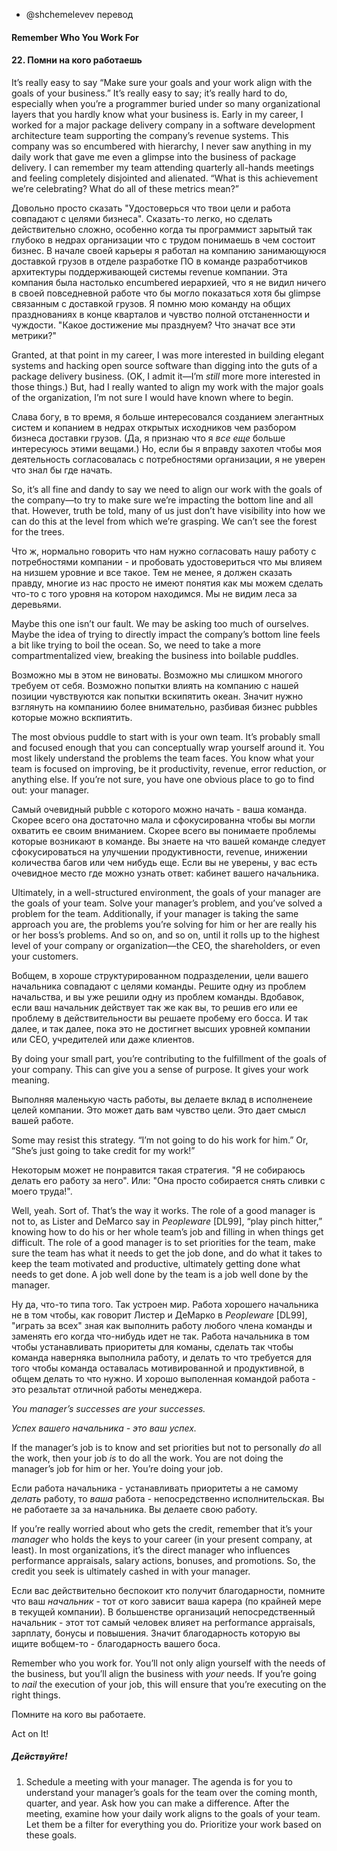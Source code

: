 - @shchemelevev перевод


#### Remember Who You Work For
#### 22. Помни на кого работаешь


It’s really easy to say “Make sure your goals and your work align with the 
goals of your business.” It’s really easy to say; it’s really hard to do, 
especially when you’re a programmer buried under so many organizational layers 
that you hardly know what your business is. Early in my career, I worked for a 
major package delivery company in a software development architecture team 
supporting the company’s revenue systems. This company was so encumbered with 
hierarchy, I never saw anything in my daily work that gave me even a glimpse
into the business of package delivery. I can remember my team attending 
quarterly all-hands meetings and feeling completely disjointed and alienated. 
“What is this achievement we’re celebrating? What do all of these metrics 
mean?”

Довольно просто сказать "Удостоверься что твои цели и работа совпадают с целями 
бизнеса". Сказать-то легко, но сделать действительно сложно, особенно когда ты
программист зарытый так глубоко в недрах организации что с трудом понимаешь в 
чем состоит бизнес. В начале своей карьеры я работал на компанию занимающуюся 
доставкой грузов в отделе разработке ПО в команде разработчиков архитектуры 
поддерживающей системы revenue компании. Эта компания была настолько encumbered 
иерархией, что я не видил ничего в своей повседневной работе что бы могло 
показаться хотя бы glimpse связанным с доставкой грузов. Я помню мою команду 
на общих празднованиях в конце кварталов и чувство полной отстаненности и 
чуждости. "Какое достижение мы празднуем? Что значат все эти метрики?"



Granted, at that point in my career, I was more interested in building elegant 
systems and hacking open source software than digging into the guts of a 
package delivery business. (OK, I admit it—I’m _still_ more more interested in 
those things.) But, had I really wanted to align my work with the major goals 
of the organization, I’m not sure I would have known where to begin.

Слава богу, в то время, я больше интересовался созданием элегантных систем и 
копанием в недрах открытых исходников чем разбором бизнеса доставки грузов.
(Да, я признаю что я _все еще_ больше интересуюсь этими вещами.) Но, если бы я 
вправду захотел чтобы моя деятельность согласовалась с потребностями 
организации, я не уверен что знал бы где начать.



So, it’s all fine and dandy to say we need to align our work with the goals of 
the company—to try to make sure we’re impacting the bottom line and all that. 
However, truth be told, many of us just don’t have visibility into how we can 
do this at the level from which we’re grasping. We can’t see the forest for the 
trees.

Что ж, нормально говорить что нам нужно согласовать нашу работу с потребностями 
компании - и пробовать удостовериться что мы влияем на низшем уровние и все 
такое. Тем не менее, я должен сказать правду, многие из нас просто не имеют 
понятия как мы можем сделать что-то с того уровня на котором находимся. Мы не 
видим леса за деревьями.



Maybe this one isn’t our fault. We may be asking too much of ourselves. Maybe 
the idea of trying to directly impact the company’s bottom line feels a bit 
like trying to boil the ocean. So, we need to take a more compartmentalized 
view, breaking the business into boilable puddles.

Возможно мы в этом не виноваты. Возможно мы слишком многого требуем от себя. 
Возможно попытки влиять на компанию с нашей позиции чувствуются как попытки 
вскипятить океан. Значит нужно взглянуть на компаниию более внимательно, 
разбивая бизнес pubbles которые можно вскпиятить.



The most obvious puddle to start with is your own team. It’s probably small and 
focused enough that you can conceptually wrap yourself around it. You most 
likely understand the problems the team faces. You know what your team is 
focused on improving, be it productivity, revenue, error reduction, or anything 
else. If you’re not sure, you have one obvious place to go to find out: your 
manager.

Самый очевидный pubble с которого можно начать - ваша команда. Скорее всего она 
достаточно мала и сфокусированна чтобы вы могли охватить ее своим вниманием. 
Скорее всего вы понимаете проблемы которые возникают в команде. Вы знаете на 
что вашей команде следует сфокусироваться на улучшении продуктивности, revenue, 
инижении количества багов или чем нибудь еще. Если вы не уверены, у вас есть 
очевидное место где можно узнать ответ: кабинет вашего начальника.



Ultimately, in a well-structured environment, the goals of your manager are the 
goals of your team. Solve your manager’s problem, and you’ve solved a problem 
for the team. Additionally, if your manager is taking the same approach you 
are, the problems you’re solving for him or her are really his or her boss’s 
problems. And so on, and so on, until it rolls up to the highest level of your 
company or organization—the CEO, the shareholders, or even your customers.

Вобщем, в хороше структурированном подразделении, цели вашего начальника 
совпадают с целями команды. Решите одну из проблем начальства, и вы уже решили 
одну из проблем команды. Вдобавок, если ваш начальник действует так же как вы, 
то решив его или ее проблему в действительности вы решаете пробему его босса. 
И так далее, и так далее, пока это не достигнет высших уровней компании или 
CEO, учредителей или даже клиентов.



By doing your small part, you’re contributing to the fulfillment of the goals 
of your company. This can give you a sense of purpose. It gives your work 
meaning.

Выполняя маленькую часть работы, вы делаете вклад в исполненеие целей компании. 
Это может дать вам чувство цели. Это дает смысл вашей работе.


Some may resist this strategy. “I’m not going to do his work for him.” Or, 
“She’s just going to take credit for my work!”

Некоторым может не понравится такая стратегия. "Я не собираюсь делать его 
работу за него". Или: "Она просто собирается снять сливки с моего труда!".


Well, yeah. Sort of. That’s the way it works. The role of a good manager is not 
to, as Lister and DeMarco say in _Peopleware_ [DL99], “play pinch hitter,” 
knowing how to do his or her whole team’s job and filling in when things get 
difficult. The role of a good manager is to set priorities for the team, make 
sure the team has what it needs to get the job done, and do what it takes to 
keep the team motivated and productive, ultimately getting done what needs to 
get done. A job well done by the team is a job well done by the manager.

Ну да, что-то типа того. Так устроен мир. Работа хорошего начальника не в том 
чтобы, как говорит Листер и ДеМарко в _Peopleware_ [DL99], "играть за всех" 
зная как выполнить работу любого члена команды и заменять его когда что-нибудь 
идет не так. Работа начальника в том чтобы устанавливать приоритеты для 
команы, сделать так чтобы команда наверняка выполнила работу, и делать то что 
требуется для того чтобы команда оставалась мотивированной и продуктивной, в 
общем делать то что нужно. И хорошо выполенная командой работа - это резальтат 
отличной работы менеджера.



*You manager’s successes are _your_ successes.*

*Успех вашего начальника - это _ваш_ успех.*



If the manager’s job is to know and set priorities but not to personally _do_ 
all the work, then your job _is_ to do all the work. You are not doing the 
manager’s job for him or her. You’re doing your job.

Если работа начальника - устанавливать приоритеты а не самому _делать_ работу, 
то _ваша_ работа - непосредственно исполнительская. Вы не работаете за 
за начальника. Вы делаете свою работу.



If you’re really worried about who gets the credit, remember that it’s your 
_manager_ who holds the keys to your career (in your present company, at 
least). In most organizations, it’s the direct manager who influences 
performance appraisals, salary actions, bonuses, and promotions. So, the credit 
you seek is ultimately cashed in with your manager.

Если вас действительно беспокоит кто получит благодарности, помните что ваш 
_начальник_ - тот от кого зависит ваша карера (по крайней мере в текущей 
компании). В большенстве организаций непосредственный начальник - этот тот 
самый человек влияет на performance appraisals, зарплату, бонусы и повышения. 
Значит благодарность которую вы ищите вобщем-то - благодарность вашего боса.



Remember who you work for. You’ll not only align yourself with the needs of the 
business, but you’ll align the business with _your_ needs. If you’re going to 
_nail_ the execution of your job, this will ensure that you’re executing on the 
right things.

Помните на кого вы работаете. 



Act on It!
##### Действуйте!



1. Schedule a meeting with your manager. The agenda is for you to understand 
your manager’s goals for the team over the coming month, quarter, and year. Ask 
how you can make a difference. After the meeting, examine how your daily work 
aligns to the goals of your team. Let them be a filter for everything you do. 
Prioritize your work based on these goals.
